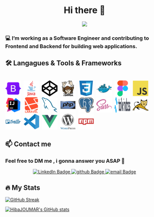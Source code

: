###

<div align="center">
 <h1> Hi there 👋 </h2>
  <img src="https://media.giphy.com/media/paTz7UZbPfTZFRYnnB/giphy.gif" width="330px"/>
</div>

<h3>
💻 I’m working as a Software Engineer and contributing to Frontend and Backend for building web applications. 
 </h3>
 
 
 
 <div>
 <h2>🛠  Langagues & Tools & Frameworks</h2> </br>
   <img src="https://github.com/devicons/devicon/blob/master/icons/bootstrap/bootstrap-original.svg" title="bootstrap" alt="bootstrap" width="50" height="50"/>&nbsp;
   <img src="https://github.com/devicons/devicon/blob/master/icons/java/java-original-wordmark.svg" title="bootstrap" alt="bootstrap" width="50" height="50"/>&nbsp;
   <img src="https://github.com/devicons/devicon/blob/master/icons/codepen/codepen-plain.svg" width="50" height="50"/>&nbsp;
 <img src="https://github.com/devicons/devicon/blob/master/icons/composer/composer-original.svg" width="50" height="50"/>&nbsp;
 <img src="https://github.com/devicons/devicon/blob/master/icons/css3/css3-original.svg" width="50" height="50"/>&nbsp;
 <img src="https://github.com/devicons/devicon/blob/master/icons/docker/docker-original.svg" width="50" height="50"/>&nbsp;
 <img src="https://github.com/devicons/devicon/blob/master/icons/figma/figma-original.svg" width="50" height="50"/>&nbsp;
 <img src="https://github.com/devicons/devicon/blob/master/icons/javascript/javascript-original.svg" width="50" height="50"/>&nbsp;
 <img src="https://github.com/devicons/devicon/blob/master/icons/intellij/intellij-original.svg" width="50" height="50"/>&nbsp;
 <img src="https://github.com/devicons/devicon/blob/master/icons/laravel/laravel-plain-wordmark.svg" width="50" height="50"/>&nbsp;
 <img src="https://github.com/devicons/devicon/blob/master/icons/mysql/mysql-original.svg" width="50" height="50"/>&nbsp;
 <img src="https://github.com/devicons/devicon/blob/master/icons/php/php-original.svg" width="50" height="50"/>&nbsp;
 <img src="https://github.com/devicons/devicon/blob/master/icons/postgresql/postgresql-original.svg" width="50" height="50"/>&nbsp;
 <img src="https://github.com/devicons/devicon/blob/master/icons/sass/sass-original.svg" width="50" height="50"/>&nbsp;
 <img src="https://github.com/devicons/devicon/blob/master/icons/tailwindcss/tailwindcss-original-wordmark.svg" width="50" height="50"/>&nbsp;
 <img src="https://github.com/devicons/devicon/blob/master/icons/tomcat/tomcat-original.svg" width="50" height="50"/>&nbsp;
 <img src="https://github.com/devicons/devicon/blob/master/icons/trello/trello-plain-wordmark.svg" width="50" height="50"/>&nbsp;
 <img src="https://github.com/devicons/devicon/blob/master/icons/vscode/vscode-original.svg" width="50" height="50"/>&nbsp;
  <img src="https://github.com/devicons/devicon/blob/master/icons/vuejs/vuejs-original.svg" width="50" height="50"/>&nbsp;
  <img src="https://github.com/devicons/devicon/blob/master/icons/wordpress/wordpress-original.svg" width="50" height="50"/>&nbsp;
  <img src="https://github.com/devicons/devicon/blob/master/icons/npm/npm-original-wordmark.svg" width="50" height="50"/>&nbsp; 
</div>

<h2>
📫 Contact me </h2>
<h3>Feel free to DM me , i gonna answer you ASAP 👀</h3>
<div id="badges" align="center">
  <a href="https://www.linkedin.com/in/hiba-joumar/">
    <img src="https://img.shields.io/badge/LinkedIn-blue?style=for-the-badge&logo=linkedin&logoColor=white" alt="LinkedIn Badge"/>
  </a>
  <a href="https://github.com/joumarhiba">
    <img src="https://img.shields.io/badge/github-black?style=for-the-badge&logo=Github&logoColor=white" alt="github Badge"/>
  </a>
  <a href="mailto:joumhiba7@gmail.com">
    <img src="https://img.shields.io/badge/email-red?style=for-the-badge&logo=email&logoColor=white" alt="email Badge"/>
  </a>
</div>


<h2> 🔥 My Stats</h2>

[![GitHub Streak](https://github-readme-streak-stats.herokuapp.com/?user=joumarhiba&theme=dark&background=000000)](https://git.io/streak-stats)

[![HibaJOUMAR's GitHub stats](https://github-readme-stats.vercel.app/api?username=joumarhiba&theme=dark&background=000000)](https://github.com/joumarhiba/github-readme-stats)





<!--
**joumarhiba/joumarhiba** is a ✨ _special_ ✨ repository because its `README.md` (this file) appears on your GitHub profile.

Here are some ideas to get you started:

- 🔭 I’m currently working on ...
- ...
- 👯 I’m looking to collaborate on ...
- 🤔 I’m looking for help with ...
-  ...
- : ...
- 😄 Pronouns: ...
- ⚡ Fun fact: ...
-->
